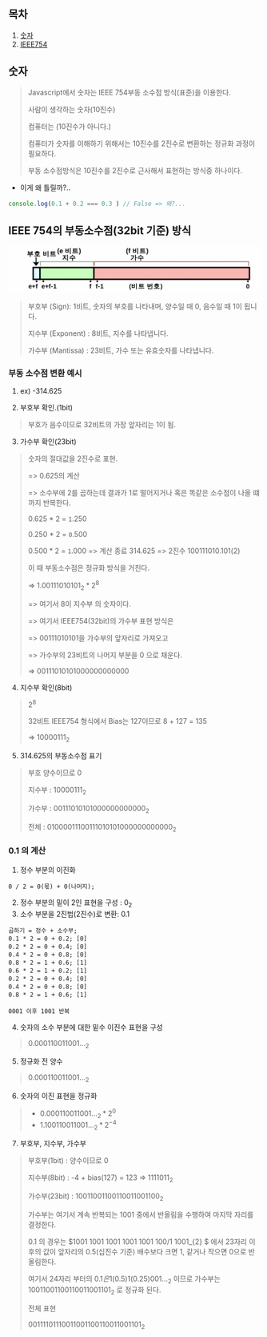 ## 목차
1. [숫자](#숫자)
2. [IEEE754](#ieee-754의-부동소수점-방식)

## 숫자
> Javascript에서 숫자는 IEEE 754부동 소수점 방식(표준)을 이용한다.
>
> 사람이 생각하는 숫자(10진수)
>
> 컴퓨터는 (10진수가 아니다.)
>
> 컴퓨터가 숫자를 이해하기 위해서는 10진수를 2진수로 변환하는 정규화 과정이 필요하다.
>
> 부동 소수점방식은 10진수를 2진수로 근사해서 표현하는 방식중 하나이다.

- 이게 왜 틀릴까?..
```js
console.log(0.1 + 0.2 === 0.3 ) // False => 왜?...
```

## IEEE 754의 부동소수점(32bit 기준) 방식
![](img/2022-03-24-16-44-24.png)

> 부호부 (Sign): 1비트, 숫자의 부호를 나타내며, 양수일 때 0, 음수일 때 1이 됩니다.
> 
> 지수부 (Exponent) : 8비트, 지수를 나타냅니다.
>
> 가수부 (Mantissa) : 23비트, 가수 또는 유효숫자를 나타냅니다.

### 부동 소수점 변환 예시
1. ex) -314.625

2. 부호부 확인.(1bit)
> 부호가 음수이므로 32비트의 가장 앞자리는 1이 됨.

3. 가수부 확인(23bit)
> 숫자의 절대값을 2진수로 표현.
>
> => 0.625의 계산
>
> => 소수부에 2를 곱하는데 결과가 1로 떨어지거나 혹은 똑같은 소수점이 나올 떄까지 반복한다.
>
> 0.625 * 2 = `1`.250
>
> 0.250 * 2 = `0`.500
>
> 0.500 * 2 = `1`.000 => 계산 종료
> 314.625 => 2진수 100111010.101(2)
>
> 이 때 부동소수점은 정규화 방식을 거친다.
>
> => $1.00111010101_{2} * 2^{8}$
>
> => 여기서 8이 지수부 의 숫자이다.
>
> => 여기서 IEEE754(32bit)의 가수부 표현 방식은
>
> => 00111010101을 가수부의 앞자리로 가져오고
>
> => 가수부의 23비트의 나머지 부분을 0 으로 채운다.
>
> => 00111010101000000000000

4. 지수부 확인(8bit)
> $2 ^{8}$
> 
> 32비트 IEEE754 형식에서 Bias는 127이므로 8 + 127 = 135
> 
> => $10000111_{2}$

5. 314.625의 부동소수점 표기

> 부호 양수이므로 0
>
> 지수부 : $10000111_{2}$
>
> 가수부 : $00111010101000000000000_{2}$
>
> 전체 : $01000011100111010101000000000000_{2}$

### 0.1 의 계산
1. 정수 부분의 이진화
```
0 / 2 = 0(몫) + 0(나머지);
```

2. 정수 부분의 밑이 2인 표현을 구성 : $0_{2}$
3. 소수 부분을 2진법(2진수)로 변환: 0.1
```
곱하기 = 정수 + 소수부;
0.1 * 2 = 0 + 0.2; [0]
0.2 * 2 = 0 + 0.4; [0]
0.4 * 2 = 0 + 0.8; [0]
0.8 * 2 = 1 + 0.6; [1]
0.6 * 2 = 1 + 0.2; [1]
0.2 * 2 = 0 + 0.4; [0]
0.4 * 2 = 0 + 0.8; [0]
0.8 * 2 = 1 + 0.6; [1]

0001 이후 1001 반복
```

4. 숫자의 소수 부분에 대한 밑수 이진수 표현을 구성
> $0.0001 1001 1001 ..._{2}$


5. 정규화 전 양수
> $0.0001 1001 1001 ..._{2}$


6. 숫자의 이진 표현을 정규화
> - $0.0001 1001 1001 ..._{2} * 2^0$
> - $1.1001 1001 1001 ..._{2} * 2^{-4}$


7. 부호부, 지수부, 가수부
> 부호부(1bit) : 양수이므로 0
>
> 지수부(8bit) : -4 + bias(127) = 123
=> $1111011_{2}$
>
> 가수부(23bit) : $1001100 11001100 11001100_{2}$
> 
> 가수부는 여기서 계속 반복되는 1001 중에서 반올림을 수행하여 마지막 자리를 결정한다. 
>
> 0.1 의 경우는 $1001 1001 1001 1001 1001 100/1 1001_{2} $ 에서 23자리 이후의 값이 앞자리의 0.5(십진수 기준) 배수보다 크면 1, 같거나 작으면 0으로 반올림한다. 
>
> 여기서 24자리 부터의 $0.1은 1(0.5)1(0.25)001..._{2}$ 이므로 가수부는 $1001 1001 1001 1001 1001 101_{2}$ 로 정규화 된다.
>
> 전체 표현
>
> $00111101 11001100 11001100 11001101_{2}$
